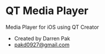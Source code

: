 # QT Media Player

Media Player for iOS using QT Creator
 
* Created by Darren Pak
* pakd0927@gmail.com
